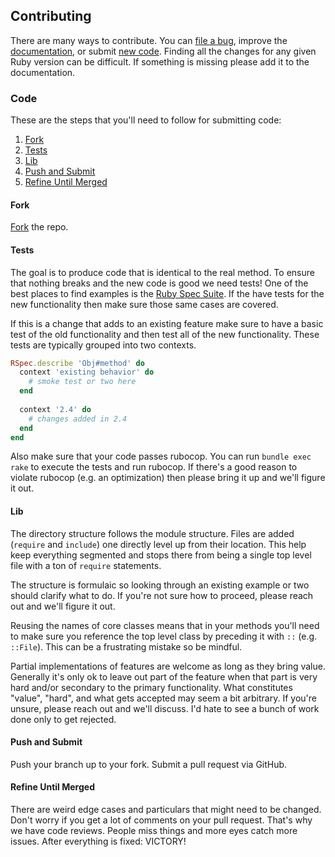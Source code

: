 ## Contributing

There are many ways to contribute. You can [file a bug], improve the
[documentation], or submit [new code](#code). Finding all the changes
for any given Ruby version can be difficult. If something is missing
please add it to the documentation.

### Code

These are the steps that you'll need to follow for submitting code:

1. [Fork](#fork)
2. [Tests](#tests)
3. [Lib](#lib)
4. [Push and Submit](#push-and-submit)
5. [Refine Until Merged](#refine-until-merged)

#### Fork

[Fork] the repo.

#### Tests

The goal is to produce code that is identical to the real method. To
ensure that nothing breaks and the new code is good we need tests! One
of the best places to find examples is the [Ruby Spec Suite]. If the
have tests for the new functionality then make sure those same cases
are covered.

If this is a change that adds to an existing feature make sure to have
a basic test of the old functionality and then test all of the new
functionality. These tests are typically grouped into two contexts.

```ruby
RSpec.describe 'Obj#method' do
  context 'existing behavior' do
    # smoke test or two here
  end
  
  context '2.4' do
    # changes added in 2.4
  end
end
```

Also make sure that your code passes rubocop. You can run
`bundle exec rake` to execute the tests and run rubocop. If there's
a good reason to violate rubocop (e.g. an optimization) then please
bring it up and we'll figure it out.

#### Lib

The directory structure follows the module structure. Files are added
(`require` and `include`) one directly level up from their location.
This help keep everything segmented and stops there from being a
single top level file with a ton of `require` statements.

The structure is formulaic so looking through an existing example
or two should clarify what to do. If you're not sure how to proceed,
please reach out and we'll figure it out.

Reusing the names of core classes means that in your methods you'll
need to make sure you reference the top level class by preceding it
with `::` (e.g. `::File`). This can be a frustrating mistake so be
mindful.

Partial implementations of features are welcome as long as they
bring value. Generally it's only ok to leave out part of the feature
when that part is very hard and/or secondary to the primary 
functionality. What constitutes "value", "hard", and what gets
accepted may seem a bit arbitrary. If you're unsure, please reach out
and we'll discuss. I'd hate to see a bunch of work done only to get
rejected.

#### Push and Submit

Push your branch up to your fork. Submit a pull request via
GitHub.

#### Refine Until Merged

There are weird edge cases and particulars that might need to be
changed. Don't worry if you get a lot of comments on your pull
request. That's why we have code reviews. People miss things and more
eyes catch more issues. After everything is fixed: VICTORY!

[file a bug]: https://github.com/AaronLasseigne/polyfill/issues/new
[documentation]: README.md
[Fork]: https://github.com/AaronLasseigne/polyfill/fork
[Ruby Spec Suite]: https://github.com/ruby/spec
